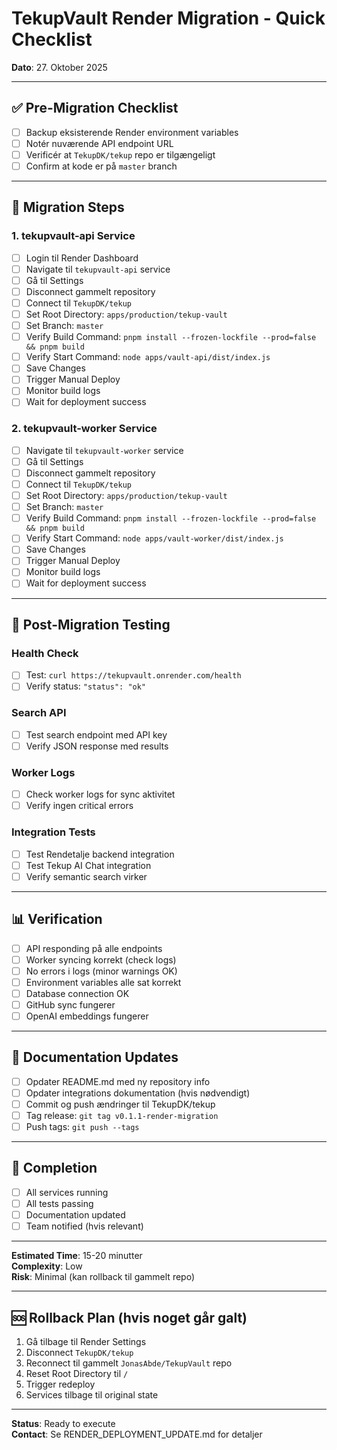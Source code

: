 # TekupVault Render Migration - Quick Checklist

**Dato**: 27. Oktober 2025

---

## ✅ Pre-Migration Checklist

- [ ] Backup eksisterende Render environment variables
- [ ] Notér nuværende API endpoint URL
- [ ] Verificér at `TekupDK/tekup` repo er tilgængeligt
- [ ] Confirm at kode er på `master` branch

---

## 🚀 Migration Steps

### 1. tekupvault-api Service

- [ ] Login til Render Dashboard
- [ ] Navigate til `tekupvault-api` service
- [ ] Gå til Settings
- [ ] Disconnect gammelt repository
- [ ] Connect til `TekupDK/tekup`
- [ ] Set Root Directory: `apps/production/tekup-vault`
- [ ] Set Branch: `master`
- [ ] Verify Build Command: `pnpm install --frozen-lockfile --prod=false && pnpm build`
- [ ] Verify Start Command: `node apps/vault-api/dist/index.js`
- [ ] Save Changes
- [ ] Trigger Manual Deploy
- [ ] Monitor build logs
- [ ] Wait for deployment success

### 2. tekupvault-worker Service

- [ ] Navigate til `tekupvault-worker` service
- [ ] Gå til Settings
- [ ] Disconnect gammelt repository
- [ ] Connect til `TekupDK/tekup`
- [ ] Set Root Directory: `apps/production/tekup-vault`
- [ ] Set Branch: `master`
- [ ] Verify Build Command: `pnpm install --frozen-lockfile --prod=false && pnpm build`
- [ ] Verify Start Command: `node apps/vault-worker/dist/index.js`
- [ ] Save Changes
- [ ] Trigger Manual Deploy
- [ ] Monitor build logs
- [ ] Wait for deployment success

---

## 🧪 Post-Migration Testing

### Health Check

- [ ] Test: `curl https://tekupvault.onrender.com/health`
- [ ] Verify status: `"status": "ok"`

### Search API

- [ ] Test search endpoint med API key
- [ ] Verify JSON response med results

### Worker Logs

- [ ] Check worker logs for sync aktivitet
- [ ] Verify ingen critical errors

### Integration Tests

- [ ] Test Rendetalje backend integration
- [ ] Test Tekup AI Chat integration
- [ ] Verify semantic search virker

---

## 📊 Verification

- [ ] API responding på alle endpoints
- [ ] Worker syncing korrekt (check logs)
- [ ] No errors i logs (minor warnings OK)
- [ ] Environment variables alle sat korrekt
- [ ] Database connection OK
- [ ] GitHub sync fungerer
- [ ] OpenAI embeddings fungerer

---

## 📝 Documentation Updates

- [ ] Opdater README.md med ny repository info
- [ ] Opdater integrations dokumentation (hvis nødvendigt)
- [ ] Commit og push ændringer til TekupDK/tekup
- [ ] Tag release: `git tag v0.1.1-render-migration`
- [ ] Push tags: `git push --tags`

---

## 🎉 Completion

- [ ] All services running
- [ ] All tests passing
- [ ] Documentation updated
- [ ] Team notified (hvis relevant)

---

**Estimated Time**: 15-20 minutter  
**Complexity**: Low  
**Risk**: Minimal (kan rollback til gammelt repo)

---

## 🆘 Rollback Plan (hvis noget går galt)

1. Gå tilbage til Render Settings
2. Disconnect `TekupDK/tekup`
3. Reconnect til gammelt `JonasAbde/TekupVault` repo
4. Reset Root Directory til `/`
5. Trigger redeploy
6. Services tilbage til original state

---

**Status**: Ready to execute  
**Contact**: Se RENDER_DEPLOYMENT_UPDATE.md for detaljer
